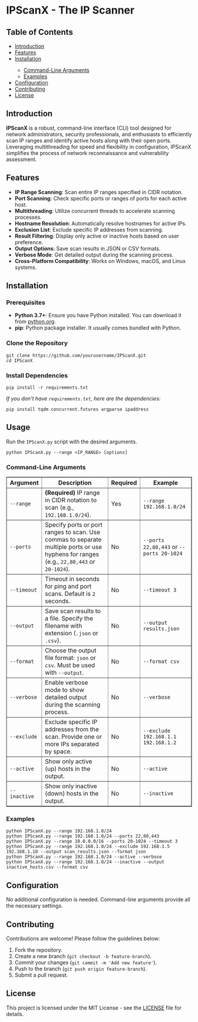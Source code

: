 <!DOCTYPE html>
<html lang="en">

<body>
    <h1>IPScanX - The IP Scanner</h1>
   
<h2>Table of Contents</h2>
    <ul>
        <li><a href="#introduction">Introduction</a></li>
        <li><a href="#features">Features</a></li>
        <li><a href="#installation">Installation</a></li>
        <ul>
            <li><a href="#command-line-arguments">Command-Line Arguments</a></li>
            <li><a href="#examples">Examples</a></li>
        </ul>
        <li><a href="#configuration">Configuration</a></li>
        <li><a href="#contributing">Contributing</a></li>
        <li><a href="#license">License</a></li>
        
</ul>

<h2 id="introduction">Introduction</h2>
    <p><strong>IPScanX</strong> is a robust, command-line interface (CLI) tool designed for network administrators, security professionals, and enthusiasts to efficiently scan IP ranges and identify active hosts along with their open ports. Leveraging multithreading for speed and flexibility in configuration, IPScanX simplifies the process of network reconnaissance and vulnerability assessment.</p>

<h2 id="features">Features</h2>
    <ul>
        <li><strong>IP Range Scanning</strong>: Scan entire IP ranges specified in CIDR notation.</li>
        <li><strong>Port Scanning</strong>: Check specific ports or ranges of ports for each active host.</li>
        <li><strong>Multithreading</strong>: Utilize concurrent threads to accelerate scanning processes.</li>
        <li><strong>Hostname Resolution</strong>: Automatically resolve hostnames for active IPs.</li>
        <li><strong>Exclusion List</strong>: Exclude specific IP addresses from scanning.</li>
        <li><strong>Result Filtering</strong>: Display only active or inactive hosts based on user preference.</li>
        <li><strong>Output Options</strong>: Save scan results in JSON or CSV formats.</li>
        <li><strong>Verbose Mode</strong>: Get detailed output during the scanning process.</li>
        <li><strong>Cross-Platform Compatibility</strong>: Works on Windows, macOS, and Linux systems.</li>
    </ul>

<h2 id="installation">Installation</h2>
    <h3>Prerequisites</h3>
    <ul>
        <li><strong>Python 3.7+</strong>: Ensure you have Python installed. You can download it from <a href="https://www.python.org/downloads/">python.org</a>.</li>
        <li><strong>pip</strong>: Python package installer. It usually comes bundled with Python.</li>
    </ul>

<h3>Clone the Repository</h3>
    <pre><code>git clone https://github.com/yourusername/IPScanX.git
cd IPScanX
</code></pre>


<h3>Install Dependencies</h3>
    <pre><code>pip install -r requirements.txt
</code></pre>
    <p><em>If you don’t have <code>requirements.txt</code>, here are the dependencies:</em></p>
    <pre><code>pip install tqdm concurrent.futures argparse ipaddress
</code></pre>

<h2 id="usage">Usage</h2>
    <p>Run the <code>IPScanX.py</code> script with the desired arguments.</p>
    <pre><code>python IPScanX.py --range &lt;IP_RANGE&gt; [options]
</code></pre>

 <h3 id="command-line-arguments">Command-Line Arguments</h3>
    <table border="1">
        <tr>
            <th>Argument</th>
            <th>Description</th>
            <th>Required</th>
            <th>Example</th>
        </tr>
        <tr>
            <td><code>--range</code></td>
            <td><strong>(Required)</strong> IP range in CIDR notation to scan (e.g., <code>192.168.1.0/24</code>).</td>
            <td>Yes</td>
            <td><code>--range 192.168.1.0/24</code></td>
        </tr>
        <tr>
            <td><code>--ports</code></td>
            <td>Specify ports or port ranges to scan. Use commas to separate multiple ports or use hyphens for ranges (e.g., <code>22,80,443</code> or <code>20-1024</code>).</td>
            <td>No</td>
            <td><code>--ports 22,80,443</code> or <code>--ports 20-1024</code></td>
        </tr>
        <tr>
            <td><code>--timeout</code></td>
            <td>Timeout in seconds for ping and port scans. Default is <code>2</code> seconds.</td>
            <td>No</td>
            <td><code>--timeout 3</code></td>
        </tr>
        <tr>
            <td><code>--output</code></td>
            <td>Save scan results to a file. Specify the filename with extension (<code>.json</code> or <code>.csv</code>).</td>
            <td>No</td>
            <td><code>--output results.json</code></td>
        </tr>
        <tr>
            <td><code>--format</code></td>
            <td>Choose the output file format: <code>json</code> or <code>csv</code>. Must be used with <code>--output</code>.</td>
            <td>No</td>
            <td><code>--format csv</code></td>
        </tr>
        <tr>
            <td><code>--verbose</code></td>
            <td>Enable verbose mode to show detailed output during the scanning process.</td>
            <td>No</td>
            <td><code>--verbose</code></td>
        </tr>
        <tr>
            <td><code>--exclude</code></td>
            <td>Exclude specific IP addresses from the scan. Provide one or more IPs separated by space.</td>
            <td>No</td>
            <td><code>--exclude 192.168.1.1 192.168.1.2</code></td>
        </tr>
        <tr>
            <td><code>--active</code></td>
            <td>Show only active (up) hosts in the output.</td>
            <td>No</td>
            <td><code>--active</code></td>
        </tr>
        <tr>
            <td><code>--inactive</code></td>
            <td>Show only inactive (down) hosts in the output.</td>
            <td>No</td>
            <td><code>--inactive</code></td>
        </tr>
    </table>

 <h3 id="examples">Examples</h3>
    <pre><code>python IPScanX.py --range 192.168.1.0/24
python IPScanX.py --range 192.168.1.0/24 --ports 22,80,443
python IPScanX.py --range 10.0.0.0/16 --ports 20-1024 --timeout 3
python IPScanX.py --range 192.168.1.0/24 --exclude 192.168.1.5 192.168.1.10 --output scan_results.json --format json
python IPScanX.py --range 192.168.1.0/24 --active --verbose
python IPScanX.py --range 192.168.1.0/24 --inactive --output inactive_hosts.csv --format csv
</code></pre>

<h2 id="configuration">Configuration</h2>
    <p>No additional configuration is needed. Command-line arguments provide all the necessary settings.</p>

  
<h2 id="contributing">Contributing</h2>
    <p>Contributions are welcome! Please follow the guidelines below:</p>
    <ol>
        <li>Fork the repository.</li>
        <li>Create a new branch (<code>git checkout -b feature-branch</code>).</li>
        <li>Commit your changes (<code>git commit -m 'Add new feature'</code>).</li>
        <li>Push to the branch (<code>git push origin feature-branch</code>).</li>
        <li>Submit a pull request.</li>
    </ol>

<h2 id="license">License</h2>
    <p>This project is licensed under the MIT License - see the <a href="LICENSE">LICENSE</a> file for details.</p>

</body>
</html>
